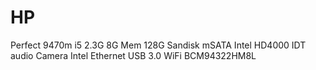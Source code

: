 # HP
Perfect 9470m
i5 2.3G
8G Mem
128G Sandisk mSATA
Intel HD4000
IDT audio
Camera
Intel Ethernet
USB 3.0
WiFi BCM94322HM8L
